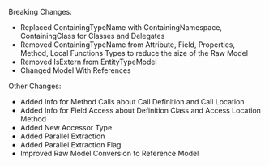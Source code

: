 ﻿Breaking Changes:

- Replaced ContainingTypeName with ContainingNamespace, ContainingClass for Classes and Delegates
- Removed ContainingTypeName from Attribute, Field, Properties, Method, Local Functions Types to reduce the size of the
  Raw Model
- Removed IsExtern from EntityTypeModel
- Changed Model With References

Other Changes:

- Added Info for Method Calls about Call Definition and Call Location
- Added Info for Field Access about Definition Class and Access Location Method
- Added New Accessor Type
- Added Parallel Extraction
- Added Parallel Extraction Flag
- Improved Raw Model Conversion to Reference Model
